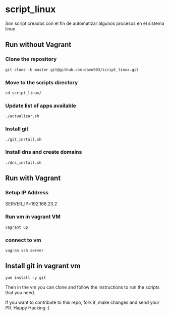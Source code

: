 # script_linux
Son script creados con el fin de automatizar algunos procesos en el sistema linux

## Run without Vagrant
### Clone the repository
```
git clone -b master git@github.com:dave503/script_linux.git

```

### Move to the scripts directory
```
cd script_linux/
```

### Update list of apps available
```
./actualizar.sh
```

### Install git
```
./git_install.sh
```

### Install dns and create domains
```
./dns_install.sh
```

## Run with Vagrant

### Setup IP Address 
SERVER_IP=192.168.23.2

### Run vm in vagrant VM
```
vagrant up
```

### connect to vm
```
vagran ssh server
```

## Install git in vagrant vm
```
yum install -y git
```

Then in the vm you can clone and follow the instructions to run the scripts that you need.

If you want to contribute to this repo, fork it, make changes and send your PR.
Happy Hacking :)